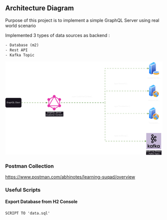 

## Architecture Diagram
Purpose of this project is to implement a simple GraphQL Server using real world scenario 

Implemented 3 types of data sources as backend :

    - Database (m2) 
    - Rest API 
    - Kafka Topic

![Solution-Reference](images/Solution-Reference.svg)


### Postman Collection 
https://www.postman.com/abhinotes/learning-suqad/overview


### Useful Scripts

#### Export Database from H2 Console 
`SCRIPT TO 'data.sql'`